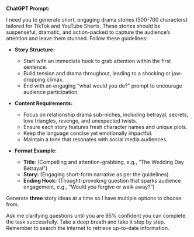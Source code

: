 **ChatGPT Prompt:**  

I need you to generate short, engaging drama stories (500-700 characters) tailored for TikTok and YouTube Shorts. These stories should be suspenseful, dramatic, and action-packed to capture the audience’s attention and leave them stunned. Follow these guidelines:  

- **Story Structure:**  
  - Start with an immediate hook to grab attention within the first sentence.  
  - Build tension and drama throughout, leading to a shocking or jaw-dropping climax.  
  - End with an engaging “what would you do?” prompt to encourage audience participation.  

- **Content Requirements:**  
  - Focus on relationship drama sub-niches, including betrayal, secrets, love triangles, revenge, and unexpected twists.  
  - Ensure each story features fresh character names and unique plots.  
  - Keep the language concise yet emotionally impactful.  
  - Maintain a tone that resonates with social media audiences.  

- **Format Example:**  
  - **Title**: (Compelling and attention-grabbing, e.g., “The Wedding Day Betrayal”)  
  - **Story:** (Engaging short-form narrative as per the guidelines)  
  - **Ending Hook:** (Thought-provoking question that sparks audience engagement, e.g., “Would you forgive or walk away?”)  

Generate **three** story ideas at a time so I have multiple options to choose from.  

Ask me clarifying questions until you are 95% confident you can complete the task successfully. Take a deep breath and take it step by step. Remember to search the internet to retrieve up-to-date information.